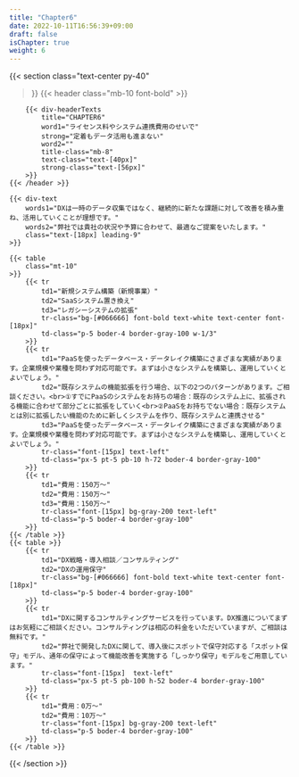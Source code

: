 ```yaml
---
title: "Chapter6"
date: 2022-10-11T16:56:39+09:00
draft: false
isChapter: true
weight: 6
---
```


{{< section
    class="text-center py-40"
>}}
    {{< header
        class="mb-10 font-bold"
    >}}

        {{< div-headerTexts
            title="CHAPTER6"
            word1="ライセンス料やシステム連携費用のせいで"
            strong="定着もデータ活用も進まない"
            word2=""
            title-class="mb-8"
            text-class="text-[40px]"
            strong-class="text-[56px]"
        >}}
    {{< /header >}}

    {{< div-text
        words1="DXは一時のデータ収集ではなく、継続的に新たな課題に対して改善を積み重ね、活用していくことが理想です。"
        words2="弊社では貴社の状況や予算に合わせて、最適なご提案をいたします。"
        class="text-[18px] leading-9"
    >}} 

    {{< table 
        class="mt-10"
    >}}
        {{< tr 
            td1="新規システム構築（新規事業）"
            td2="SaaSシステム置き換え" 
            td3="レガシーシステムの拡張"
            tr-class="bg-[#066666] font-bold text-white text-center font-[18px]"
            td-class="p-5 boder-4 border-gray-100 w-1/3"
        >}}
        {{< tr 
            td1="PaaSを使ったデータベース・データレイク構築にさまざまな実績があります。企業規模や業種を問わず対応可能です。まずは小さなシステムを構築し、運用していくとよいでしょう。"
            td2="既存システムの機能拡張を行う場合、以下の2つのパターンがあります。ご相談ください。<br>①すでにPaaSのシステムをお持ちの場合：既存のシステム上に、拡張される機能に合わせて部分ごとに拡張をしていく<br>②PaaSをお持ちでない場合：既存システムとは別に拡張したい機能のために新しくシステムを作り、既存システムと連携させる" 
            td3="PaaSを使ったデータベース・データレイク構築にさまざまな実績があります。企業規模や業種を問わず対応可能です。まずは小さなシステムを構築し、運用していくとよいでしょう。"
            tr-class="font-[15px] text-left"
            td-class="px-5 pt-5 pb-10 h-72 boder-4 border-gray-100"
        >}}
        {{< tr 
            td1="費用：150万〜"
            td2="費用：150万〜" 
            td3="費用：150万〜"
            tr-class="font-[15px] bg-gray-200 text-left"
            td-class="p-5 boder-4 border-gray-100"
        >}}
    {{< /table >}}
    {{< table >}}
        {{< tr 
            td1="DX戦略・導入相談／コンサルティング"
            td2="DXの運用保守" 
            tr-class="bg-[#066666] font-bold text-white text-center font-[18px]"
            td-class="p-5 boder-4 border-gray-100"
        >}}
        {{< tr 
            td1="DXに関するコンサルティングサービスを行っています。DX推進についてまずはお気軽にご相談ください。コンサルティングは相応の料金をいただいていますが、ご相談は無料です。"
            td2="弊社で開発したDXに関して、導入後にスポットで保守対応する「スポット保守」モデル、通年の保守によって機能改善を実施する「しっかり保守」モデルをご用意しています。" 
            tr-class="font-[15px]  text-left"
            td-class="px-5 pt-5 pb-100 h-52 boder-4 border-gray-100"
        >}}
        {{< tr 
            td1="費用：0万〜"
            td2="費用：10万〜" 
            tr-class="font-[15px] bg-gray-200 text-left"
            td-class="p-5 boder-4 border-gray-100"
        >}}
    {{< /table >}}
{{< /section >}}
